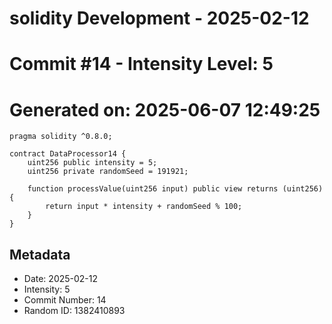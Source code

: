 ﻿# solidity Development - 2025-02-12
# Commit #14 - Intensity Level: 5
# Generated on: 2025-06-07 12:49:25
```solidity
pragma solidity ^0.8.0;

contract DataProcessor14 {
    uint256 public intensity = 5;
    uint256 private randomSeed = 191921;

    function processValue(uint256 input) public view returns (uint256) {
        return input * intensity + randomSeed % 100;
    }
}
```
## Metadata
- Date: 2025-02-12
- Intensity: 5
- Commit Number: 14
- Random ID: 1382410893
